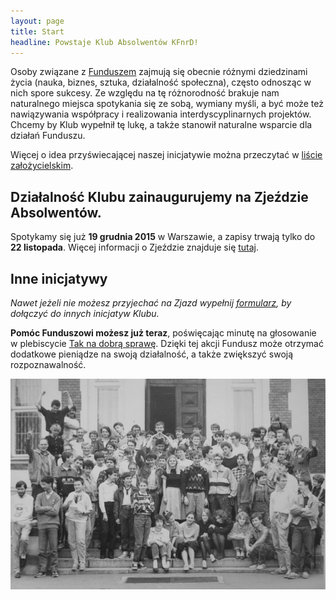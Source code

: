 ```yaml
---
layout: page
title: Start
headline: Powstaje Klub Absolwentów KFnrD!
---
```


Osoby związane z [Funduszem](http://fundusz.org) zajmują się obecnie różnymi dziedzinami życia
(nauka, biznes, sztuka, działalność społeczna), często odnosząc w nich spore sukcesy.
Ze względu na tę różnorodność brakuje nam naturalnego miejsca spotykania się ze sobą,
wymiany myśli, a być może też nawiązywania współpracy i realizowania interdyscyplinarnych projektów.
Chcemy by Klub wypełnił tę lukę, a także stanowił naturalne wsparcie dla działań Funduszu.

Więcej o idea przyświecającej naszej inicjatywie można przeczytać w [liście założycielskim](/list).

## Działalność Klubu zainaugurujemy na Zjeździe Absolwentów.

Spotykamy się już **19 grudnia 2015** w Warszawie, a zapisy trwają tylko do **22 listopada**.
Więcej informacji o Zjeździe znajduje się [tutaj](/zjazd).

## Inne inicjatywy

*Nawet jeżeli nie możesz przyjechać na Zjazd wypełnij
[formularz](http://absolwenci-funduszu.org/zgloszenia),
by dołączyć do innych inicjatyw Klubu.*

**Pomóc Funduszowi możesz już teraz**, poświęcając minutę na głosowanie w plebiscycie
[Tak na dobrą sprawę](http://taknadobrasprawe.pl/#krajowy-fundusz-na-rzecz-dzieci).
Dzięki tej akcji Fundusz może otrzymać dodatkowe pieniądze na swoją działalność,
a także zwiększyć swoją rozpoznawalność.

<img src="/images/jadwisin_1990.jpg" alt="Zdjęcie z Jadwisina, 1990" align="centre" />
